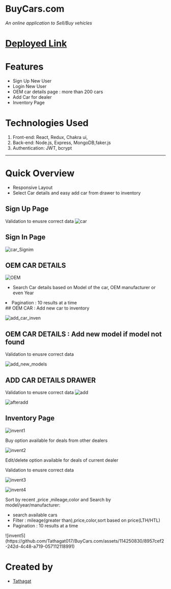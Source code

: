 # BuyCars.com
*An online application to Sell/Buy vehicles*

# <a href="https://buycarstathgat.netlify.app/">Deployed Link</a>

# Features
 - Sign Up New User
 - Login New User
 - OEM car details page : more than 200 cars
 - Add Car for dealer
 - Inventory Page
# Technologies Used
1. Front-end: React, Redux, Chakra ui,
2. Back-end: Node.js, Express, MongoDB,faker.js
3. Authentication: JWT, bcrypt
 
 ------
 # Quick Overview
 <ul>
<li>Responsive Layout</li>
  <li>Select Car details and easy add car from drawer to inventory</li>
 </ul>

## Sign  Up Page 
Validation to enusre correct data
![car](https://github.com/Tathagat017/BuyCars.com/assets/114250830/364c116c-1cca-4f34-b549-23863fb159cd)

## Sign In Page
![car_Signim](https://github.com/Tathagat017/BuyCars.com/assets/114250830/66b4ff09-abd5-4d84-898a-55a18b2779ad)

## OEM CAR DETAILS
![OEM](https://github.com/Tathagat017/BuyCars.com/assets/114250830/aaf783b6-0aae-43a8-a923-f85aca122ede)
<ul>
<li>Search Car details based on Model of the car, OEM manufacturer or even Year</li>
</ul

<ul>
<li>Pagination : 10 results at a time</li>
</ul>
## OEM CAR  : Add new car to inventory 

![add_car_inven](https://github.com/Tathagat017/BuyCars.com/assets/114250830/3f0dbba4-bc0a-49b1-9579-48f050994183)


## OEM CAR DETAILS : Add new model if model not found  

Validation to enusre correct data

![add_new_models](https://github.com/Tathagat017/BuyCars.com/assets/114250830/d509853a-b32d-40d3-8376-6763624e2357)


## ADD CAR DETAILS DRAWER
Validation to enusre correct data
![add](https://github.com/Tathagat017/BuyCars.com/assets/114250830/58e9c7ce-5f5a-4645-98bc-1a418322168c)

![afteradd](https://github.com/Tathagat017/BuyCars.com/assets/114250830/0559024a-1449-4696-9c87-b345017216c0)

## Inventory Page
![invent1](https://github.com/Tathagat017/BuyCars.com/assets/114250830/e81868c3-cce3-4e07-8c2d-b508e83da26c)

Buy option available for deals from other dealers

![invent2](https://github.com/Tathagat017/BuyCars.com/assets/114250830/797368c1-6e7a-447d-b57c-07e8ad3272f5)

Edit/delete option available for deals of current dealer

Validation to enusre correct data

![invent3](https://github.com/Tathagat017/BuyCars.com/assets/114250830/1513e85d-b1f8-444d-8fc6-3fcabf95ea86)

![invent4](https://github.com/Tathagat017/BuyCars.com/assets/114250830/5dbd58d8-024f-4cc9-b2c7-a767b60edf28)

Sort by recent ,price ,mileage,color  and Search by model/year/manufacturer: 

<ul><li>search available cars</li>
<li>Filter : mileage(greater than),price,color,sort based on price(LTH/HTL)</li>
<li>Pagination : 10 results at a time</li>
</ul>
![invent5](https://github.com/Tathagat017/BuyCars.com/assets/114250830/8957cef2-242d-4c48-a719-057112118991)


# Created by
<ul>
<li><a href='https://github.com/Tathagat017'>Tathagat</a></li>
</ul>










